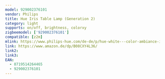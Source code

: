 ```yaml
---
model: 929002376101
vendor: Philips
title: Hue Iris Table Lamp (Generation 2)
category: light
supports: on/off, brightness, colorxy
zigbeemodel: ['929002376101']
compatible: [z2m]
mlink: https://www.philips-hue.com/de-de/p/hue-white---color-ambiance-iris-tischleuchte/8719514264465
link: https://www.amazon.de/dp/B08CXY4L36/
link2: 
link3: 
EAN: 
  - 8719514264465
  - 929002376101
---
```


